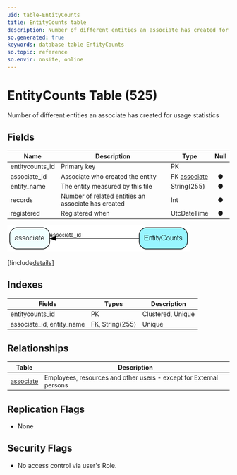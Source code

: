 ```yaml
---
uid: table-EntityCounts
title: EntityCounts table
description: Number of different entities an associate has created for usage statistics
so.generated: true
keywords: database table EntityCounts
so.topic: reference
so.envir: onsite, online
---
```


# EntityCounts Table (525)

Number of different entities an associate has created for usage statistics

## Fields

| Name | Description | Type | Null |
|------|-------------|------|:----:|
|entitycounts\_id|Primary key|PK| |
|associate\_id|Associate who created the entity|FK [associate](associate.md)|&#x25CF;|
|entity\_name|The entity measured by this tile|String(255)|&#x25CF;|
|records|Number of related entities an associate has created|Int|&#x25CF;|
|registered|Registered when|UtcDateTime|&#x25CF;|


![EntityCounts table relationship diagram](./media/EntityCounts.png)

[!include[details](./includes/entitycounts.md)]

## Indexes

| Fields | Types | Description |
|--------|-------|-------------|
|entitycounts\_id |PK |Clustered, Unique |
|associate\_id, entity\_name |FK, String(255) |Unique |

## Relationships

| Table|  Description |
|------|-------------|
|[associate](associate.md)  |Employees, resources and other users - except for External persons |


## Replication Flags

* None

## Security Flags

* No access control via user's Role.

